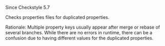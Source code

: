 Since Checkstyle 5.7

Checks properties files for duplicated properties.

Rationale: Multiple property keys usually appear after merge or rebase of several branches. While there are no errors in runtime, there can be a confusion due to having different values for the duplicated properties.